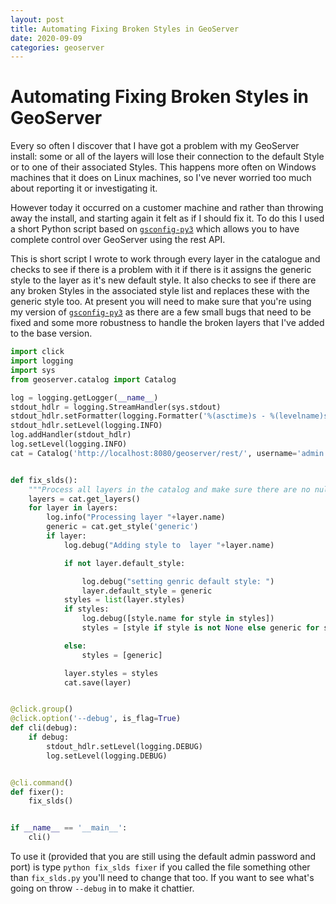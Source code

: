 ```yaml
---
layout: post
title: Automating Fixing Broken Styles in GeoServer
date: 2020-09-09
categories: geoserver
---
```

# Automating Fixing Broken Styles in GeoServer

Every so often I discover that I have got a problem with my GeoServer
install: some or all of the layers will lose their connection to the
default Style or to one of their associated Styles. This happens more
often on Windows machines that it does on Linux machines, so I've never
worried too much about reporting it or investigating it.  

However today it occurred on a customer machine and rather than
throwing away the install, and starting again it felt as if I
should fix it. To do this I used a short Python script based on
[`gsconfig-py3`](https://github.com/quadratic-be/gsconfig-py3) which
allows you to have complete control over GeoServer using the rest API.

This is short script I wrote to work through every layer in the
catalogue and checks to see if there is a problem with it if there
is it assigns the generic style to the layer as it's new default
style. It also checks to see if there are any broken Styles in the
associated style list and replaces these with the generic style too. At
present you will need to make sure that you're using my version of
[`gsconfig-py3`](https://github.com/ianturton/gsconfig-py3) as there
are a few small bugs that need to be fixed and some more robustness to
handle the broken layers that I've added to the base version.


~~~py
import click
import logging
import sys
from geoserver.catalog import Catalog

log = logging.getLogger(__name__)
stdout_hdlr = logging.StreamHandler(sys.stdout)
stdout_hdlr.setFormatter(logging.Formatter('%(asctime)s - %(levelname)s - %(message)s'))
stdout_hdlr.setLevel(logging.INFO)
log.addHandler(stdout_hdlr)
log.setLevel(logging.INFO)
cat = Catalog('http://localhost:8080/geoserver/rest/', username='admin', password='geoserver')


def fix_slds():
    """Process all layers in the catalog and make sure there are no null styles"""
    layers = cat.get_layers()
    for layer in layers:
        log.info("Processing layer "+layer.name)
        generic = cat.get_style('generic')
        if layer:
            log.debug("Adding style to  layer "+layer.name)

            if not layer.default_style:

                log.debug("setting genric default style: ")
                layer.default_style = generic
            styles = list(layer.styles)
            if styles:
                log.debug([style.name for style in styles])
                styles = [style if style is not None else generic for style in styles]

            else:
                styles = [generic]

            layer.styles = styles
            cat.save(layer)


@click.group()
@click.option('--debug', is_flag=True)
def cli(debug):
    if debug:
        stdout_hdlr.setLevel(logging.DEBUG)
        log.setLevel(logging.DEBUG)


@cli.command()
def fixer():
    fix_slds()


if __name__ == '__main__':
    cli()
~~~

To use it (provided that you are still using the default admin password and port) is type `python fix_slds fixer` if you called the file something other than `fix_slds.py` you'll need to change that too. If you want to see what's going on throw `--debug` in to make it chattier.

